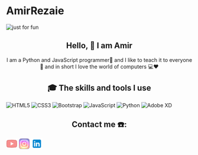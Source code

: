 # AmirRezaie
<img src="https://user-images.githubusercontent.com/92677789/225840922-be39c3f6-2d50-4471-a7ec-fd1d0fc4c75e.svg" alt=" just for fun" >
<h2 align="center">Hello, 👋 I am Amir</h2>

<p align="center">I am a Python and JavaScript programmer🐍 and I like to teach it to everyone 🎯 and in short I love the world of computers 💻❤️</p>

<h2 align="center">🎓 The skills and tools I use</h2>

![HTML5](https://img.shields.io/badge/html5-%23E34F26.svg?style=for-the-badge&logo=html5&logoColor=white) ![CSS3](https://img.shields.io/badge/css3-%231572B6.svg?style=for-the-badge&logo=css3&logoColor=white) ![Bootstrap](https://img.shields.io/badge/bootstrap-%23563D7C.svg?style=for-the-badge&logo=bootstrap&logoColor=white)
 ![JavaScript](https://img.shields.io/badge/javascript-%23323330.svg?style=for-the-badge&logo=javascript&logoColor=%23F7DF1E) ![Python](https://img.shields.io/badge/python-3670A0?style=for-the-badge&logo=python&logoColor=ffdd54) ![Adobe XD](https://img.shields.io/badge/Adobe%20XD-470137?style=for-the-badge&logo=Adobe%20XD&logoColor=#FF61F6) 
 <h2 align="center">Contact me ☎️:</h2>
 <a href="https://www.youtube.com/@amirrezaie5998"><img src="https://github.com/AmirRezaiee/AmirRezaiee/blob/main/image/youtube.png?raw=true"></a>
 <a href="https://instagram.com/mr.rezaiiie?igshid=YmMyMTA2M2Y="><img src="https://github.com/AmirRezaiee/AmirRezaiee/blob/main/image/instagram.png?raw=true"></a>
 <a href="https://www.linkedin.com/in/emir-rezaie-079572106"><img src="https://github.com/AmirRezaiee/AmirRezaiee/blob/main/image/icons8-linkedin-30.png?raw=true"></a>

